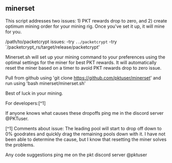 ## minerset

This script addresses two issues: 1) PKT rewards drop to zero, and 2) create optimum mining order for your mining rig. Once you've set it up, it will mine for you.

/path/to/packetcrypt issues:
-try `../packetcrypt`
-try `/packetcrypt_rs/target/release/packetcrypt'


Minerset.sh will set up your mining command to your preferences using the optimal settings for the miner for best PKT rewards. It will automatically reset the miner based on a timer to avoid PKT rewards drop to zero issue.

Pull from github using 'git clone https://github.com/pktuser/minerset' and run using 'bash minerset/minerset.sh'

Best of luck in your mining.




For developers:[^1]

If anyone knows what causes these dropoffs ping me in the discord server @PKTuser.

[^1] Comments about issue: The leading pool will start to drop off down to 0% goodrates and quickly drag the remaining pools down with it. I have not been able to determine the cause, but I know that resetting the miner solves the problems.

Any code suggestions ping me on the pkt discord server @pktuser
